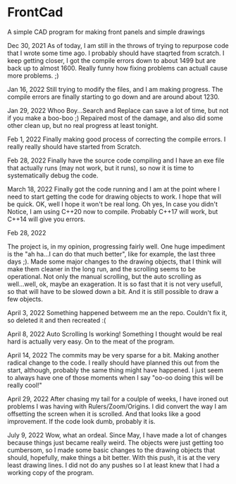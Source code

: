 # FrontCad
A simple CAD program for making front panels and simple drawings

Dec 30, 2021
As of today, I am still in the throws of trying to repurpose code 
that I wrote some time ago.  I probably should have staqrted from 
scratch.  I keep getting closer, I got the compile errors down to 
about 1499 but are back up to almost 1600.  Really funny how 
fixing problems can actuall cause more problems. ;)

Jan 16, 2022
Still trying to modify the files, and I am making progress.  The
compile errors are finally starting to go down and are around
about 1230.

Jan 29, 2022
Whoo Boy...Search and Replace can save a lot of time, but not
if you make a boo-boo ;)  Repaired most of the damage, and also
did some other clean up, but no real progress at least tonight.

Feb 1, 2022
Finally making good process of correcting the compile errors.
I really really should have started from Scratch.

Feb 28, 2022
Finally have the source code compiling and I have an exe file
that actually runs (may not work, but it runs), so now it is
time to systematically debug the code.

March 18, 2022
Finally got the code running and I am at the point where I
need to start getting the code for drawing objects to work.
I hope that will be quick.  OK, well I hope it won't be
real long.  Oh yes, In case you didn't Notice, I am using
C++20 now to compile.  Probably C++17 will work, but C++14
will give you errors.

Feb 28, 2022

The project is, in my opinion, progressing fairly well.  One 
huge impediment is the "ah ha...I can do that much better", like
for example, the last three days ;).  Made some major changes to 
the drawing objects, that I think will make them cleaner in the
long run, and the scrolling seems to be operational.  Not only
the manual scrolling, but the auto scrolling as well...well,
ok, maybe an exageration.  It is so fast that it is not very
usefull, so that will have to be slowed down a bit.  And it is still
possible to draw a few objects.

April 3, 2022
Something happened betweem me an the repo.  Couldn't fix it, so deleted it and then recreated  :(

April 8, 2022
Auto Scrolling Is working!  Something I thought would be real hard is actually very easy.  On to the meat of the program.

April 14, 2022
The commits may be very sparse for a bit.  Making another radical change to the code.  I really should have planned 
this out from the start, although, probably the same thing might have happened.  I just seem to always have one
of those moments when I say "oo-oo doing this will be really cool!"

April 29, 2022
After chasing my tail for a coulple of weeks, I have ironed out problems I was having with Rulers/Zoom/Origins.
I did convert the way I am offsetting the screen when it is scrolled.  And that looks like a good improvement.
If the code look dumb, probably it is.

July 9, 2022
Wow, what an ordeal.  Since May, I have made a lot of changes because things just became really weird.  The objects were 
just getting too cumbersom, so I made some basic changes to the drawing objects that should, hopefully, make things a bit better.
With this push, it is at the very least drawing lines.  I did not do any pushes so I at least knew that I had a working
copy of the program.
